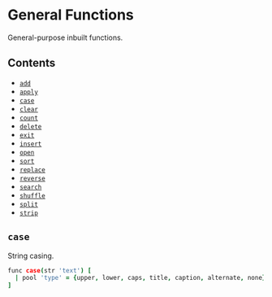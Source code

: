 # General Functions

General-purpose inbuilt functions.


## Contents

- [`add`](#add)
- [`apply`](#apply)
- [`case`](#case)
- [`clear`](#clear)
- [`count`](#count)
- [`delete`](#delete)
- [`exit`](#exit)
- [`insert`](#insert)
- [`open`](#open)
- [`sort`](#sort)
- [`replace`](#replace)
- [`reverse`](#reverse)
- [`search`](#search)
- [`shuffle`](#shuffle)
- [`split`](#split)
- [`strip`](#strip)


## `case`

String casing.

```coffee
func case(str 'text') [
  | pool 'type' = {upper, lower, caps, title, caption, alternate, none}
]
```